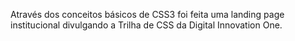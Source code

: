 <p>Através dos conceitos básicos de CSS3 foi feita uma landing page institucional 
divulgando a Trilha de CSS da Digital Innovation One.</p>